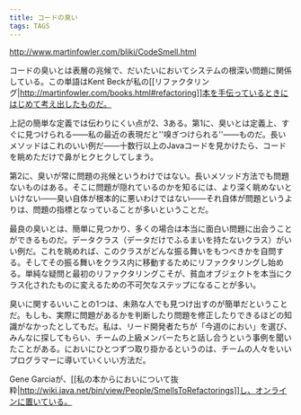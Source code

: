 ```yaml
---
title: コードの臭い
tags: TAGS
---
```


http://www.martinfowler.com/bliki/CodeSmell.html

コードの臭いとは表層の兆候で、だいたいにおいてシステムの根深い問題に関係している。この単語はKent Beckが私の[[リファクタリング|http://martinfowler.com/books.html#refactoring]]本を手伝っているときにはじめて考え出したものだ。

上記の簡単な定義では伝わりにくい点が2、3ある。第1に、臭いとは定義上、すぐに見つけられる——私の最近の表現だと''嗅ぎつけられる''——ものだ。長いメソッドはこれのいい例だ——十数行以上のJavaコードを見かけたら、コードを眺めただけで鼻がヒクヒクしてしまう。

第2に、臭いが常に問題の兆候というわけではない。長いメソッド方法でも問題ないものはある。そこに問題が隠れているのかを知るには、より深く眺めないといけない——臭い自体が根本的に悪いわけではない——それ自体が問題というよりは、問題の指標となっていることが多いということだ。

最良の臭いとは、簡単に見つかり、多くの場合は本当に面白い問題に出会うことができるものだ。データクラス（データだけでふるまいを持たないクラス）がいい例だ。これを眺めれば、このクラスがどんな振る舞いをもつべきかを自問する。そしてその振る舞いをクラス内に移動するためにリファクタリングし始める。単純な疑問と最初のリファクタリングこそが、貧血オブジェクトを本当にクラス化されたものに変えるための不可欠なステップになることが多い。

臭いに関するいいことの1つは、未熟な人でも見つけ出すのが簡単だということだ。もしも、実際に問題があるかを判断したり問題を修正したりできるほどの知識がなかったとしてもだ。私は、リード開発者たちが「今週のにおい」を選び、みんなに探してもらい、チームの上級メンバーたちと話し合うという事例を聞いたことがある。においにひとつずつ取り掛かるというのは、チームの人々をいいプログラマーに導いていくいい方法だ。

Gene Garciaが、[[私の本からにおいについて抜粋|http://wiki.java.net/bin/view/People/SmellsToRefactorings]]し、オンラインに置いている。
